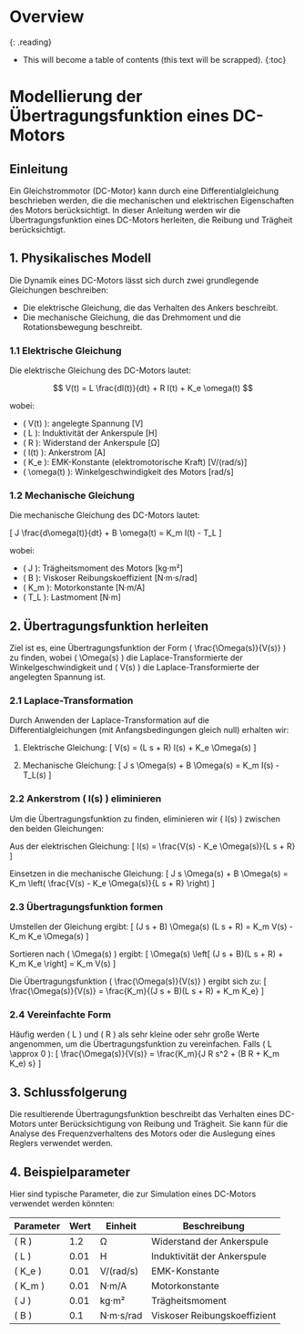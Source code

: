 # Overview
{: .reading}

* This will become a table of contents (this text will be scrapped).
{:toc}

# Modellierung der Übertragungsfunktion eines DC-Motors

## Einleitung

Ein Gleichstrommotor (DC-Motor) kann durch eine Differentialgleichung beschrieben werden, die die mechanischen und elektrischen Eigenschaften des Motors berücksichtigt. In dieser Anleitung werden wir die Übertragungsfunktion eines DC-Motors herleiten, die Reibung und Trägheit berücksichtigt.

## 1. Physikalisches Modell

Die Dynamik eines DC-Motors lässt sich durch zwei grundlegende Gleichungen beschreiben:
- Die elektrische Gleichung, die das Verhalten des Ankers beschreibt.
- Die mechanische Gleichung, die das Drehmoment und die Rotationsbewegung beschreibt.

### 1.1 Elektrische Gleichung

Die elektrische Gleichung des DC-Motors lautet:

$$
V(t) = L \frac{dI(t)}{dt} + R I(t) + K_e \omega(t)
$$

wobei:
- \( V(t) \): angelegte Spannung [V]
- \( L \): Induktivität der Ankerspule [H]
- \( R \): Widerstand der Ankerspule [Ω]
- \( I(t) \): Ankerstrom [A]
- \( K_e \): EMK-Konstante (elektromotorische Kraft) [V/(rad/s)]
- \( \omega(t) \): Winkelgeschwindigkeit des Motors [rad/s]

### 1.2 Mechanische Gleichung

Die mechanische Gleichung des DC-Motors lautet:

\[
J \frac{d\omega(t)}{dt} + B \omega(t) = K_m I(t) - T_L
\]

wobei:
- \( J \): Trägheitsmoment des Motors [kg·m²]
- \( B \): Viskoser Reibungskoeffizient [N·m·s/rad]
- \( K_m \): Motorkonstante [N·m/A]
- \( T_L \): Lastmoment [N·m]

## 2. Übertragungsfunktion herleiten

Ziel ist es, eine Übertragungsfunktion der Form \( \frac{\Omega(s)}{V(s)} \) zu finden, wobei \( \Omega(s) \) die Laplace-Transformierte der Winkelgeschwindigkeit und \( V(s) \) die Laplace-Transformierte der angelegten Spannung ist.

### 2.1 Laplace-Transformation

Durch Anwenden der Laplace-Transformation auf die Differentialgleichungen (mit Anfangsbedingungen gleich null) erhalten wir:

1. Elektrische Gleichung:
   \[
   V(s) = (L s + R) I(s) + K_e \Omega(s)
   \]

2. Mechanische Gleichung:
   \[
   J s \Omega(s) + B \Omega(s) = K_m I(s) - T_L(s)
   \]

### 2.2 Ankerstrom \( I(s) \) eliminieren

Um die Übertragungsfunktion zu finden, eliminieren wir \( I(s) \) zwischen den beiden Gleichungen:

Aus der elektrischen Gleichung:
\[
I(s) = \frac{V(s) - K_e \Omega(s)}{L s + R}
\]

Einsetzen in die mechanische Gleichung:
\[
J s \Omega(s) + B \Omega(s) = K_m \left( \frac{V(s) - K_e \Omega(s)}{L s + R} \right)
\]

### 2.3 Übertragungsfunktion formen

Umstellen der Gleichung ergibt:
\[
(J s + B) \Omega(s) (L s + R) = K_m V(s) - K_m K_e \Omega(s)
\]

Sortieren nach \( \Omega(s) \) ergibt:
\[
\Omega(s) \left[ (J s + B)(L s + R) + K_m K_e \right] = K_m V(s)
\]

Die Übertragungsfunktion \( \frac{\Omega(s)}{V(s)} \) ergibt sich zu:
\[
\frac{\Omega(s)}{V(s)} = \frac{K_m}{(J s + B)(L s + R) + K_m K_e}
\]

### 2.4 Vereinfachte Form

Häufig werden \( L \) und \( R \) als sehr kleine oder sehr große Werte angenommen, um die Übertragungsfunktion zu vereinfachen. Falls \( L \approx 0 \):
\[
\frac{\Omega(s)}{V(s)} = \frac{K_m}{J R s^2 + (B R + K_m K_e) s}
\]

## 3. Schlussfolgerung

Die resultierende Übertragungsfunktion beschreibt das Verhalten eines DC-Motors unter Berücksichtigung von Reibung und Trägheit. Sie kann für die Analyse des Frequenzverhaltens des Motors oder die Auslegung eines Reglers verwendet werden.

## 4. Beispielparameter

Hier sind typische Parameter, die zur Simulation eines DC-Motors verwendet werden könnten:

| Parameter | Wert | Einheit | Beschreibung |
|-----------|------|---------|--------------|
| \( R \)   | 1.2  | Ω       | Widerstand der Ankerspule |
| \( L \)   | 0.01 | H       | Induktivität der Ankerspule |
| \( K_e \) | 0.01 | V/(rad/s) | EMK-Konstante |
| \( K_m \) | 0.01 | N·m/A   | Motorkonstante |
| \( J \)   | 0.01 | kg·m²   | Trägheitsmoment |
| \( B \)   | 0.1  | N·m·s/rad | Viskoser Reibungskoeffizient |
